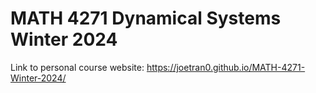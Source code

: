 # MATH 4271 Dynamical Systems Winter 2024

Link to personal course website: https://joetran0.github.io/MATH-4271-Winter-2024/
